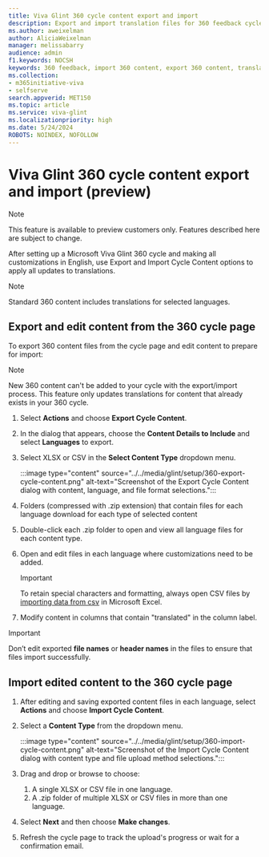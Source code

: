 ```yaml
---
title: Viva Glint 360 cycle content export and import
description: Export and import translation files for 360 feedback cycles.
ms.author: aweixelman
author: AliciaWeixelman
manager: melissabarry
audience: admin
f1.keywords: NOCSH
keywords: 360 feedback, import 360 content, export 360 content, translations
ms.collection:  
- m365initiative-viva
- selfserve 
search.appverid: MET150 
ms.topic: article
ms.service: viva-glint
ms.localizationpriority: high
ms.date: 5/24/2024
ROBOTS: NOINDEX, NOFOLLOW
---
```


# Viva Glint 360 cycle content export and import (preview)

> [!NOTE]
> This feature is available to preview customers only. Features described here are subject to change.

After setting up a Microsoft Viva Glint 360 cycle and making all customizations in English, use Export and Import Cycle Content options to apply all updates to translations.

> [!NOTE]
> Standard 360 content includes translations for selected languages.

## Export and edit content from the 360 cycle page

To export 360 content files from the cycle page and edit content to prepare for import:

> [!NOTE]
> New 360 content can't be added to your cycle with the export/import process. This feature only updates translations for content that already exists in your 360 cycle.

1. Select **Actions** and choose **Export Cycle Content**.
1. In the dialog that appears, choose the **Content Details to Include** and select **Languages** to export.
1. Select XLSX or CSV in the **Select Content Type** dropdown menu.

   :::image type="content" source="../../media/glint/setup/360-export-cycle-content.png" alt-text="Screenshot of the Export Cycle Content dialog with content, language, and file format selections.":::

1. Folders (compressed with .zip extension) that contain files for each language download for each type of selected content
1. Double-click each .zip folder to open and view all language files for each content type.
2. Open and edit files in each language where customizations need to be added.

   > [!IMPORTANT]
   > To retain special characters and formatting, always open CSV files by [importing data from csv](https://support.microsoft.com/en-us/office/import-data-from-a-csv-html-or-text-file-b62efe49-4d5b-4429-b788-e1211b5e90f6) in Microsoft Excel.

1. Modify content in columns that contain "translated" in the column label.

> [!IMPORTANT]
> Don’t edit exported **file names** or **header names** in the files to ensure that files import successfully.

## Import edited content to the 360 cycle page

1. After editing and saving exported content files in each language, select **Actions** and choose **Import Cycle Content**.
2. Select a **Content Type** from the dropdown menu.

   :::image type="content" source="../../media/glint/setup/360-import-cycle-content.png" alt-text="Screenshot of the Import Cycle Content dialog with content type and file upload method selections.":::

4. Drag and drop or browse to choose:
   1. A single XLSX or CSV file in one language.
   2. A .zip folder of multiple XLSX or CSV files in more than one language.

5. Select **Next** and then choose **Make changes**.
6. Refresh the cycle page to track the upload's progress or wait for a confirmation email.
